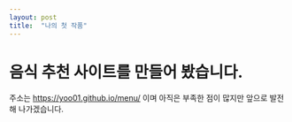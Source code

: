 ```yaml
---
layout: post
title:  "나의 첫 작품"
---
```


# 음식 추천 사이트를 만들어 봤습니다.

주소는 https://yoo01.github.io/menu/ 이며 아직은 부족한 점이 많지만 앞으로 발전해 나가겠습니다.
